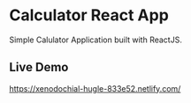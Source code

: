 # Calculator React App

Simple Calulator Application built with ReactJS.

## Live Demo

https://xenodochial-hugle-833e52.netlify.com/
